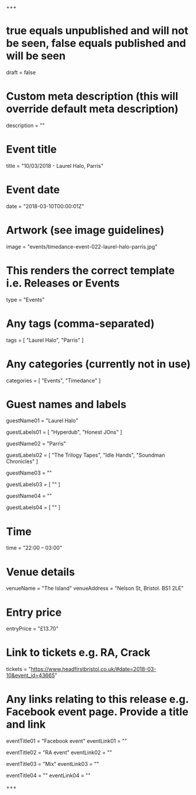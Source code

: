 +++

# true equals unpublished and will not be seen, false equals published and will be seen
draft = false

# Custom meta description (this will override default meta description)
description = ""

# Event title
title = "10/03/2018 - Laurel Halo, Parris"

# Event date
date = "2018-03-10T00:00:01Z"


# Artwork (see image guidelines)
image = "events/timedance-event-022-laurel-halo-parris.jpg"

# This renders the correct template i.e. Releases or Events
type = "Events"

# Any tags (comma-separated)
tags = [ 
	"Laurel Halo",
	"Parris"
]

# Any categories (currently not in use)
categories = [
  "Events",
  "Timedance"
]

# Guest names and labels
guestName01 = "Laurel Halo"

guestLabels01 = [
	"Hyperdub",
	"Honest JOns"
]

guestName02 = "Parris"

guestLabels02 = [
	"The Trilogy Tapes",
	"Idle Hands",
	"Soundman Chronicles"
]

guestName03 = ""

guestLabels03 = [
	""
]

guestName04 = ""

guestLabels04 = [
	""
]

# Time
time = "22:00 – 03:00"

# Venue details
venueName = "The Island"
venueAddress = "Nelson St, Bristol. BS1 2LE"

# Entry price
entryPrice = "£13.70"

# Link to tickets e.g. RA, Crack 
tickets = "https://www.headfirstbristol.co.uk/#date=2018-03-10&event_id=43665"

# Any links relating to this release e.g. Facebook event page. Provide a title and link
eventTitle01 = "Facebook event"
eventLink01 = ""

eventTitle02 = "RA event"
eventLink02 = ""

eventTitle03 = "Mix"
eventLink03 = ""

eventTitle04 = ""
eventLink04 = ""


+++
